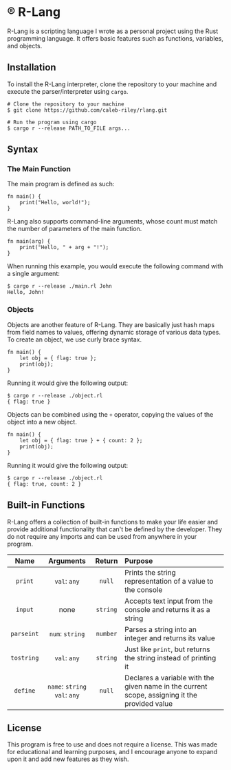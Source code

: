 # ®️ R-Lang

R-Lang is a scripting language I wrote as a personal project using the Rust programming language. It offers basic features such as functions, variables, and objects.

## Installation

To install the R-Lang interpreter, clone the repository to your machine and execute the parser/interpreter using `cargo`.

```
# Clone the repository to your machine
$ git clone https://github.com/caleb-riley/rlang.git

# Run the program using cargo
$ cargo r --release PATH_TO_FILE args...
```

## Syntax

### The Main Function

The main program is defined as such:

```
fn main() {
    print("Hello, world!");
}
```

R-Lang also supports command-line arguments, whose count must match the number of parameters of the main function.

```
fn main(arg) {
    print("Hello, " + arg + "!");
}
```

When running this example, you would execute the following command with a single argument:

```
$ cargo r --release ./main.rl John
Hello, John!
```

### Objects

Objects are another feature of R-Lang. They are basically just hash maps from field names to values, offering dynamic storage of various data types. To create an object, we use curly brace syntax.

```
fn main() {
    let obj = { flag: true };
    print(obj);
}
```

Running it would give the following output:

```
$ cargo r --release ./object.rl
{ flag: true }
```

Objects can be combined using the `+` operator, copying the values of the object into a new object.

```
fn main() {
    let obj = { flag: true } + { count: 2 };
    print(obj);
}
```

Running it would give the following output:

```
$ cargo r --release ./object.rl
{ flag: true, count: 2 }
```

## Built-in Functions

R-Lang offers a collection of built-in functions to make your life easier and provide additional functionality that can't be defined by the developer. They do not require any imports and can be used from anywhere in your program.

| Name | Arguments | Return | Purpose |
|:----:|:---------:|:------:|:--------|
| `print` | `val`: `any` | `null` | Prints the string representation of a value to the console |
| `input` | none | `string` | Accepts text input from the console and returns it as a string |
| `parseint` | `num`: `string` | `number` | Parses a string into an integer and returns its value |
| `tostring` | `val`: `any` | `string` | Just like `print`, but returns the string instead of printing it |
| `define` | `name`: `string` `val`: `any` | `null` | Declares a variable with the given name in the current scope, assigning it the provided value |

## License

This program is free to use and does not require a license. This was made for educational and learning purposes, and I encourage anyone to expand upon it and add new features as they wish.
